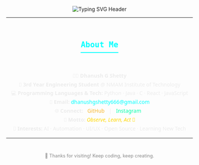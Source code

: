 <p align="center">
  <img src="https://readme-typing-svg.demolab.com?font=Orbitron&size=44&pause=1800&color=ECECEC,F7B731,00FFFF,FFD700,FFFFFF,A5A5A5,00FFAB,AAA9AD,8A8A8A&background=00000000&center=true&vCenter=true&width=900&lines=Welcome+To+My+GitHub+Profile;I+Am+Dhanush+G+Shetty;Observe+++|+++Learn+++|+++Act" 
       alt="Typing SVG Header" />
</p>

---

<div align="center" style="margin: 32px 0; font-family: 'Segoe UI', Tahoma, Geneva, Verdana, sans-serif;">
  <h2 style="color: #00FFFF; font-family: 'Space Mono', monospace; border-bottom: 2px solid #00FFFF; padding-bottom: 8px; display: inline-block;">
    About Me
  </h2>
</div>

<div align="center" style="max-width: 700px; margin: 0 auto; font-family: 'Segoe UI', sans-serif; line-height: 1.7;">
  <ul style="list-style: none; padding: 0; color: #ECECEC;">
    <li>🧑‍🎓 <strong>Dhanush G Shetty</strong></li>
    <li>🏫 <strong>3rd Year Engineering Student</strong> @ NMAM Institute of Technology</li>
    <li>💻 <strong>Programming Languages & Tech:</strong> Python · Java · C · React · JavaScript</li>
    <li>📧 <strong>Email:</strong> 
      <a href="mailto:dhanushgshetty666@gmail.com" style="color: #00FFFF; text-decoration: none;">dhanushgshetty666@gmail.com</a>
    </li>
    <li>🌐 <strong>Connect:</strong> 
      <a href="https://github.com/DZ1shetty" target="_blank" style="color: #F7B731; margin: 0 8px; text-decoration: none;">GitHub</a> | 
      <a href="https://instagram.com/dhanu_shetty1105" target="_blank" style="color: #00FFAB; margin: 0 8px; text-decoration: none;">Instagram</a>
    </li>
    <li>🌊 <strong>Motto:</strong> <em style="color: #FFD700;">Observe, Learn, Act 🚀</em></li>
    <li>🎯 <strong>Interests:</strong> AI · Automation · UI/UX · Open Source · Learning New Tech</li>
  </ul>
</div>

---

<div align="center" style="margin-top: 40px; font-size: 0.9em; color: #8A8A8A;">
  🌟 Thanks for visiting! Keep coding, keep creating.
</div>
